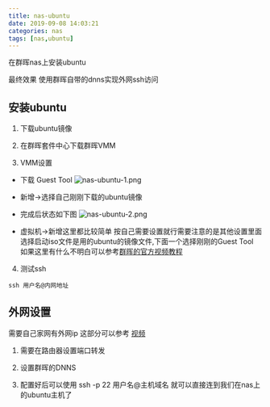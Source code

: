 ```yaml
---
title: nas-ubuntu
date: 2019-09-08 14:03:21
categories: nas
tags: [nas,ubuntu]
---
```

在群晖nas上安装ubuntu
<!--more-->
最终效果 使用群晖自带的dnns实现外网ssh访问

## 安装ubuntu

1. 下载ubuntu镜像

2. 在群晖套件中心下载群晖VMM

3. VMM设置

- 下载 Guest Tool
![nas-ubuntu-1.png](https://losssblog.oss-cn-hangzhou.aliyuncs.com/nas-ubuntu-1.png)
- 新增->选择自己刚刚下载的ubuntu镜像
- 完成后状态如下图
![nas-ubuntu-2.png](https://losssblog.oss-cn-hangzhou.aliyuncs.com/nas-ubuntu-2.png)

- 虚拟机->新增这里都比较简单 按自己需要设置就行需要注意的是其他设置里面选择启动iso文件是用的ubuntu的镜像文件,下面一个选择刚刚的Guest Tool
如果这里有什么不明白可以参考[群晖的官方视频教程](https://www.bilibili.com/video/av25745315/)

4. 测试ssh

`ssh 用户名@内网地址`

## 外网设置

需要自己家网有外网ip 这部分可以参考 [视频](https://www.youtube.com/watch?v=6baVu1yLZ9Q)

1. 需要在路由器设置端口转发

1. 设置群晖的DNNS

1. 配置好后可以使用 ssh -p 22 用户名@主机域名 就可以直接连到我们在nas上的ubuntu主机了